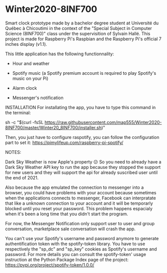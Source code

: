 # Winter2020-8INF700
Smart clock prototype made by a bachelor degree student at Université du Québec à Chicoutimi in the context of the "Special Subject in
Computer Science (8INF700)" class under the supervisition of Sylvain Hallé. This project is made for Raspberry Pi's Raspbian and the Raspberry Pi's
official 7 inches display (v1.1).


This little application has the following functionnality:

- Hour and weather

- Spotify music (a Spotify premium account is required to play Spotify's music on your Pi)

- Alarm clock

- Messenger's notification


INSTALLATION
For installating the app, you have to type this command in the terminal:

sh -c "$(curl -fsSL https://raw.githubusercontent.com/map555/Winter2020-8INF700/master/Winter20_8INF700/installer.sh)"

Then, you just have to configure raspotify, you can follow the configuration part to set it:
https://pimylifeup.com/raspberry-pi-spotify/


NOTES:

Dark Sky Weather is now Apple's property 😕
So you need to already have a Dark Sky Weather API key to run the app because they stopped the support for new users
and they will support the api for already suscribed user until the end of 2021.


Also because the app emulated the connection to messenger into a browser, you could have problems with your account because sometimes when
the applications connects to messenger, Facebook can interpratate that like a unknown connection to your account and it will be temporarly blocked until 
you reset your password. This problem happens espacialy when it's been a long time that you didn't start the program.

For now, the Messenger Notification only support user to user and group conversation, marketplace sale conversation will crash the app.

You can't use your Spotify's username and password anymore to generate authentification token with the spotify-token library. You have to use respectively the "sp_dc" and "sp_key" cookies as Spotify's username and password. For more details you can consult the spotify-token' usage instruction at the Python Package Index page of the project:
https://pypi.org/project/spotify-token/1.0.0/
